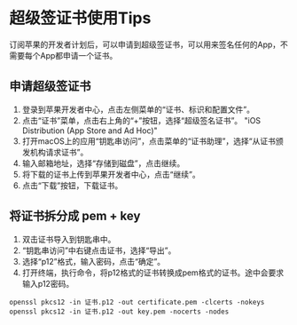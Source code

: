 超级签证书使用Tips
=================

订阅苹果的开发者计划后，可以申请到超级签证书，可以用来签名任何的App，不需要每个App都申请一个证书。

## 申请超级签证书

1. 登录到苹果开发者中心，点击左侧菜单的“证书、标识和配置文件”。
2. 点击“证书”菜单，点击右上角的“+”按钮，选择“超级签名证书”。 "iOS Distribution (App Store and Ad Hoc)"
3. 打开macOS上的应用“钥匙串访问”，点击菜单的“证书助理”，选择“从证书颁发机构请求证书”。
4. 输入邮箱地址，选择“存储到磁盘”，点击继续。
5. 将下载的证书上传到苹果开发者中心，点击“继续”。
6. 点击“下载”按钮，下载证书。

## 将证书拆分成 pem + key

1. 双击证书导入到钥匙串中。
2. “钥匙串访问”中右键点击证书，选择“导出”。
3. 选择“p12”格式，输入密码，点击“确定”。
4. 打开终端，执行命令，将p12格式的证书转换成pem格式的证书。途中会要求输入p12密码。

```shell
openssl pkcs12 -in 证书.p12 -out certificate.pem -clcerts -nokeys
openssl pkcs12 -in 证书.p12 -out key.pem -nocerts -nodes
```

